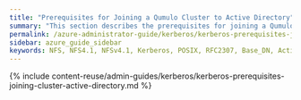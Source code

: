 ```yaml
---
title: "Prerequisites for Joining a Qumulo Cluster to Active Directory"
summary: "This section describes the prerequisites for joining a Qumulo Cluster to Active Directory for using NFSv4.1 with Kerberos."
permalink: /azure-administrator-guide/kerberos/kerberos-prerequisites-joining-cluster-active-directory.html
sidebar: azure_guide_sidebar
keywords: NFS, NFS4.1, NFSv4.1, Kerberos, POSIX, RFC2307, Base_DN, Active_Directory, AD, NTP
---
```


{% include content-reuse/admin-guides/kerberos/kerberos-prerequisites-joining-cluster-active-directory.md %}
